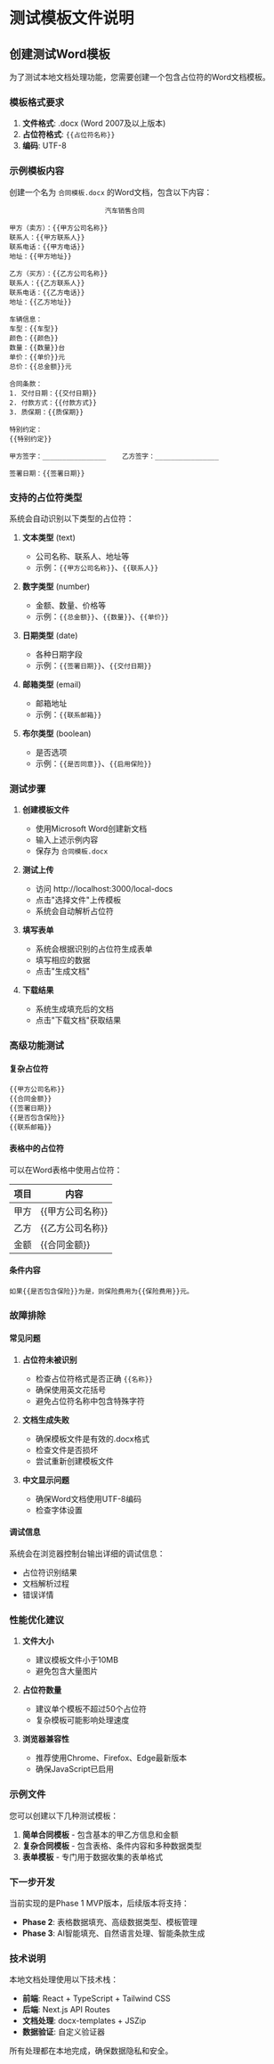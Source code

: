 # 测试模板文件说明

## 创建测试Word模板

为了测试本地文档处理功能，您需要创建一个包含占位符的Word文档模板。

### 模板格式要求

1. **文件格式**: .docx (Word 2007及以上版本)
2. **占位符格式**: `{{占位符名称}}`
3. **编码**: UTF-8

### 示例模板内容

创建一个名为 `合同模板.docx` 的Word文档，包含以下内容：

```
                        汽车销售合同

甲方（卖方）：{{甲方公司名称}}
联系人：{{甲方联系人}}
联系电话：{{甲方电话}}
地址：{{甲方地址}}

乙方（买方）：{{乙方公司名称}}
联系人：{{乙方联系人}}
联系电话：{{乙方电话}}
地址：{{乙方地址}}

车辆信息：
车型：{{车型}}
颜色：{{颜色}}
数量：{{数量}}台
单价：{{单价}}元
总价：{{总金额}}元

合同条款：
1. 交付日期：{{交付日期}}
2. 付款方式：{{付款方式}}
3. 质保期：{{质保期}}

特别约定：
{{特别约定}}

甲方签字：________________    乙方签字：________________

签署日期：{{签署日期}}
```

### 支持的占位符类型

系统会自动识别以下类型的占位符：

1. **文本类型** (text)
   - 公司名称、联系人、地址等
   - 示例：`{{甲方公司名称}}`、`{{联系人}}`

2. **数字类型** (number)
   - 金额、数量、价格等
   - 示例：`{{总金额}}`、`{{数量}}`、`{{单价}}`

3. **日期类型** (date)
   - 各种日期字段
   - 示例：`{{签署日期}}`、`{{交付日期}}`

4. **邮箱类型** (email)
   - 邮箱地址
   - 示例：`{{联系邮箱}}`

5. **布尔类型** (boolean)
   - 是否选项
   - 示例：`{{是否同意}}`、`{{启用保险}}`

### 测试步骤

1. **创建模板文件**
   - 使用Microsoft Word创建新文档
   - 输入上述示例内容
   - 保存为 `合同模板.docx`

2. **测试上传**
   - 访问 http://localhost:3000/local-docs
   - 点击"选择文件"上传模板
   - 系统会自动解析占位符

3. **填写表单**
   - 系统会根据识别的占位符生成表单
   - 填写相应的数据
   - 点击"生成文档"

4. **下载结果**
   - 系统生成填充后的文档
   - 点击"下载文档"获取结果

### 高级功能测试

#### 复杂占位符
```
{{甲方公司名称}}
{{合同金额}}
{{签署日期}}
{{是否包含保险}}
{{联系邮箱}}
```

#### 表格中的占位符
可以在Word表格中使用占位符：

| 项目 | 内容 |
|------|------|
| 甲方 | {{甲方公司名称}} |
| 乙方 | {{乙方公司名称}} |
| 金额 | {{合同金额}} |

#### 条件内容
```
如果{{是否包含保险}}为是，则保险费用为{{保险费用}}元。
```

### 故障排除

#### 常见问题

1. **占位符未被识别**
   - 检查占位符格式是否正确 `{{名称}}`
   - 确保使用英文花括号
   - 避免占位符名称中包含特殊字符

2. **文档生成失败**
   - 确保模板文件是有效的.docx格式
   - 检查文件是否损坏
   - 尝试重新创建模板文件

3. **中文显示问题**
   - 确保Word文档使用UTF-8编码
   - 检查字体设置

#### 调试信息

系统会在浏览器控制台输出详细的调试信息：
- 占位符识别结果
- 文档解析过程
- 错误详情

### 性能优化建议

1. **文件大小**
   - 建议模板文件小于10MB
   - 避免包含大量图片

2. **占位符数量**
   - 建议单个模板不超过50个占位符
   - 复杂模板可能影响处理速度

3. **浏览器兼容性**
   - 推荐使用Chrome、Firefox、Edge最新版本
   - 确保JavaScript已启用

### 示例文件

您可以创建以下几种测试模板：

1. **简单合同模板** - 包含基本的甲乙方信息和金额
2. **复杂合同模板** - 包含表格、条件内容和多种数据类型
3. **表单模板** - 专门用于数据收集的表单格式

### 下一步开发

当前实现的是Phase 1 MVP版本，后续版本将支持：

- **Phase 2**: 表格数据填充、高级数据类型、模板管理
- **Phase 3**: AI智能填充、自然语言处理、智能条款生成

### 技术说明

本地文档处理使用以下技术栈：
- **前端**: React + TypeScript + Tailwind CSS
- **后端**: Next.js API Routes
- **文档处理**: docx-templates + JSZip
- **数据验证**: 自定义验证器

所有处理都在本地完成，确保数据隐私和安全。
